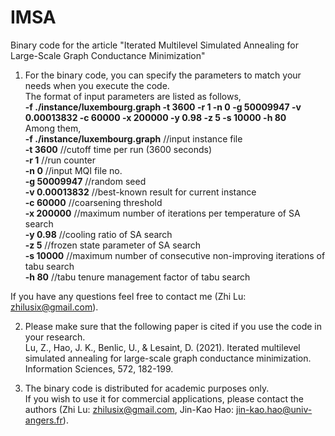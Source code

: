 # IMSA
Binary code for the article "Iterated Multilevel Simulated Annealing for Large-Scale Graph Conductance Minimization"

1. For the binary code, you can specify the parameters to match your needs when you execute the code.  
   The format of input parameters are listed as follows,      
   **-f ./instance/luxembourg.graph -t 3600 -r 1 -n 0 -g 50009947 -v 0.00013832 -c 60000 -x 200000 -y 0.98 -z 5 -s 10000 -h 80**    
   Among them,   
   **-f ./instance/luxembourg.graph** //input instance file  
   **-t 3600**                        //cutoff time per run (3600 seconds)  
   **-r 1**                           //run counter  
   **-n 0**                           //input MQI file no.  
   **-g 50009947**                    //random seed  
   **-v 0.00013832**                  //best-known result for current instance  
   **-c 60000**                       //coarsening threshold  
   **-x 200000**                      //maximum number of iterations per temperature of SA search  
   **-y 0.98**                        //cooling ratio of SA search  
   **-z 5**                           //frozen state parameter of SA search  
   **-s 10000**                       //maximum number of consecutive non-improving iterations of tabu search  
   **-h 80**                          //tabu tenure management factor of tabu search  



  If you have any questions feel free to contact me (Zhi Lu: zhilusix@gmail.com).
  
2. Please make sure that the following paper is cited if you use the code in your research.    
   Lu, Z., Hao, J. K., Benlic, U., & Lesaint, D. (2021). Iterated multilevel simulated annealing for large-scale graph conductance minimization. Information Sciences, 572, 182-199.

3. The binary code is distributed for academic purposes only.    
   If you wish to use it for commercial applications, please contact the authors (Zhi Lu: zhilusix@gmail.com, Jin-Kao Hao: jin-kao.hao@univ-angers.fr).

